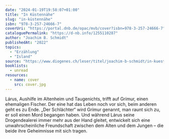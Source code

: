 ```yaml
---
date: "2024-01-19T19:58:07+01:00"
title: "In Küstennähe"
slug: "in-küstennähe"
isbn: "978-3-257-24666-7"
coverUri: "https://portal.dnb.de/opac/mvb/cover?isbn=978-3-257-24666-7"
cataloguePermalink: "https://d-nb.info/1255110287"
author: "Joachim B. Schmidt"
publishedAt: "2022"
topics:
  - "Erzählung"
  - "Island"
source: "https://www.diogenes.ch/leser/titel/joachim-b-schmidt/in-kuestennaehe-9783257246667.html"
booklists:
  - unread
resources:
  - name: cover
    src: cover.jpg
---
```


Lárus, Aushilfe im Altenheim und Taugenichts, trifft auf Grímur, einen 
ehemaligen Fischer. Der eine hat das Leben noch vor sich, beim anderen geht es 
zu Ende. „Der Schlächter“ wird Grímur genannt, man raunt sich zu, er soll einen 
Mord begangen haben. Und während Lárus seine Drogendealerei immer mehr aus der 
Hand gleitet, entwickelt sich eine unwahrscheinliche Freundschaft zwischen dem 
Alten und dem Jungen – die beide ihre Geheimnisse mit sich tragen.